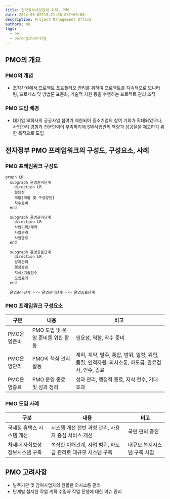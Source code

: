 ```yaml
---
title: 전자정부사업관리 위탁, PMO
date: 2024-06-02T15:21:50.057+09:00
description: Project Management Office
authors: me
tags:
  - pe
  - pe/engineering
---
```


## PMO의 개요

### PMO의 개념

- 조직차원에서 프로젝트 포트폴리오 관리를 위하여 프로젝트를 지속적으로 모니터링, 프로세스 및 방법론 표준화, 기술적 지원 등을 수행하는 프로젝트 관리 조직

### PMO 도입 배경

- 대기업 SI회사의 공공사업 참여가 제한되어 중소기업의 참여 기회가 확대되었으나, 사업관리 경험과 전문인력이 부족하기에 SW사업관리 역량과 성공율을 제고하기 위한 목적으로 도입

## 전자정부 PMO 프레임워크의 구성도, 구성요소, 사례

### PMO 프레임워크 구성도

```mermaid
graph LR
  subgraph 운영준비단계
    direction LR
    필요성
    역할[역할 및 구성방안]
    착수준비
  end

  subgraph 운영관리단계
    direction LR
    사업기획/계약
    사업관리
    사업종료
  end

  subgraph 운영종료단계
    direction LR
    성과관리
    행정종료
    지식/기술전수
    도입효과
  end

  운영준비단계 --> 운영관리단계 --> 운영종료단계
```

### PMO 프레임워크 구성요소

| 구분        | 내용                              | 비고                                                                                             |
| ----------- | --------------------------------- | ------------------------------------------------------------------------------------------------ |
| PMO운영준비 | PMO 도입 및 운영 준비를 위한 활동 | 필요성, 역할, 착수 준비                                                                          |
| PMO운영관리 | PMO의 핵심 관리 활동              | 계획, 계약, 발주, 통합, 범위, 일정, 위험, 품질, 인적자원. 의사소통, 하도급, 완료검사, 인수, 종료 |
| PMO운영종료 | PMO 운영 종료 및 성과 정리        | 성과 관리, 행정적 종료, 지식 전수, 기대효과                                                      |

### PMO 도입 사례

| 구분                           | 내용                                                         | 비고                        |
| ------------------------------ | ------------------------------------------------------------ | --------------------------- |
| 국세청 홈택스 시스템 개선      | 시스템 개선 전반 과정 관리, 사용자 중심 서비스 개선          | 국민 편의 증진              |
| 차세대 사회보장정보시스템 구축 | 복잡한 이해관계, 사업 범위, 하도급 관리로 대규모 시스템 구축 | 대규모 복지시스템 구축 사업 |

## PMO 고려사항

- 발주기관 및 참여사업자의 원활한 의사소통 관리
- 단계별 철저한 작업 계획 수립과 작업 진행에 대한 이슈 관리
